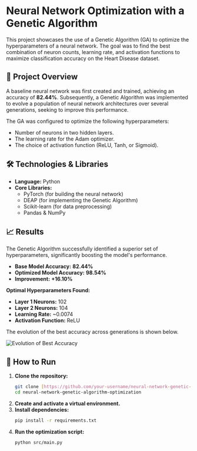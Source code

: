 # Neural Network Optimization with a Genetic Algorithm

This project showcases the use of a Genetic Algorithm (GA) to optimize the hyperparameters of a neural network. The goal was to find the best combination of neuron counts, learning rate, and activation functions to maximize classification accuracy on the Heart Disease dataset.

## 📜 Project Overview

A baseline neural network was first created and trained, achieving an accuracy of **82.44%**. Subsequently, a Genetic Algorithm was implemented to evolve a population of neural network architectures over several generations, seeking to improve this performance.

The GA was configured to optimize the following hyperparameters:
* Number of neurons in two hidden layers.
* The learning rate for the Adam optimizer.
* The choice of activation function (ReLU, Tanh, or Sigmoid).

## 🛠️ Technologies & Libraries

* **Language:** Python
* **Core Libraries:**
    * PyTorch (for building the neural network)
    * DEAP (for implementing the Genetic Algorithm)
    * Scikit-learn (for data preprocessing)
    * Pandas & NumPy

## 📈 Results

The Genetic Algorithm successfully identified a superior set of hyperparameters, significantly boosting the model's performance.
* **Base Model Accuracy:** **82.44%**
* **Optimized Model Accuracy:** **98.54%**
* **Improvement:** **+16.10%**

**Optimal Hyperparameters Found:**
* **Layer 1 Neurons:** 102
* **Layer 2 Neurons:** 104
* **Learning Rate:** ~0.0074
* **Activation Function:** ReLU

The evolution of the best accuracy across generations is shown below.

![Evolution of Best Accuracy](https://storage.googleapis.com/agent-tools-public-bucket/hosted_tools_images/635d0383-7c06-47b2-bd74-32f2c8d28e75.png)

## 🚀 How to Run

1.  **Clone the repository:**
    ```bash
    git clone [https://github.com/your-username/neural-network-genetic-algorithm-optimization.git](https://github.com/your-username/neural-network-genetic-algorithm-optimization.git)
    cd neural-network-genetic-algorithm-optimization
    ```
2.  **Create and activate a virtual environment.**
3.  **Install dependencies:**
    ```bash
    pip install -r requirements.txt
    ```
4.  **Run the optimization script:**
    ```bash
    python src/main.py
    ```
